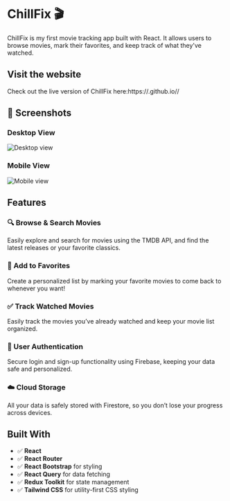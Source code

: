 # ChillFix 🎬

ChillFix is my first movie tracking app built with React. It allows users to browse movies, mark their favorites, and keep track of what they've watched.

## Visit the website
Check out the live version of ChillFix here:https://<Aytac20>.github.io/<chillfix>/
## 📸 Screenshots

### Desktop View

![Desktop view](https://github.com/user-attachments/assets/9979e24a-1d05-4a57-8405-36ec1dbdbcb1)

### Mobile View
![Mobile view](https://github.com/user-attachments/assets/523b40a2-2375-4dd7-9d7c-ad2de9a6b339)


## Features

### 🔍 Browse & Search Movies
Easily explore and search for movies using the TMDB API, and find the latest releases or your favorite classics.

### 💖 Add to Favorites
Create a personalized list by marking your favorite movies to come back to whenever you want!

### ✅ Track Watched Movies
Easily track the movies you’ve already watched and keep your movie list organized.

### 🔐 User Authentication
Secure login and sign-up functionality using Firebase, keeping your data safe and personalized.

### ☁️ Cloud Storage
All your data is safely stored with Firestore, so you don’t lose your progress across devices.

## Built With

- ✅ **React**
- ✅ **React Router**
- ✅ **React Bootstrap** for styling
- ✅ **React Query** for data fetching
- ✅ **Redux Toolkit** for state management
- ✅ **Tailwind CSS** for utility-first CSS styling



